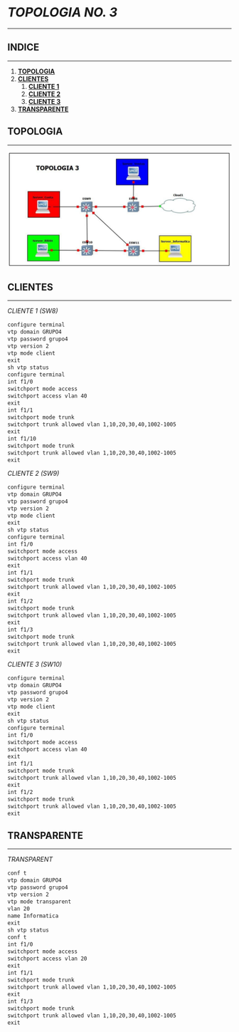 # ***TOPOLOGIA NO. 3***
-----------------------------------------
## **INDICE**
-----------------------------------------
1. [**TOPOLOGIA**](#topo)
2. [**CLIENTES**](#cls)
   1. [**CLIENTE 1**](#cl1)
   2. [**CLIENTE 2**](#cl2)
   3. [**CLIENTE 3**](#cl3)
3. [**TRANSPARENTE**](#trs)


<div id = "topo">

## **TOPOLOGIA**
-----------------------------------------
![This is a alt text.](../pictures/topologia3.png "Topologia completa")

<div id="cls">

## **CLIENTES**
-----------------------------------------

<div id="cl1">

*CLIENTE 1 (SW8)*

```shell
configure terminal
vtp domain GRUPO4
vtp password grupo4
vtp version 2
vtp mode client
exit
sh vtp status
configure terminal
int f1/0
switchport mode access
switchport access vlan 40
exit
int f1/1
switchport mode trunk
switchport trunk allowed vlan 1,10,20,30,40,1002-1005
exit
int f1/10
switchport mode trunk
switchport trunk allowed vlan 1,10,20,30,40,1002-1005
exit
```

<div id="cl2">

*CLIENTE 2 (SW9)*

```shell
configure terminal
vtp domain GRUPO4
vtp password grupo4
vtp version 2
vtp mode client
exit
sh vtp status
configure terminal
int f1/0
switchport mode access
switchport access vlan 40
exit
int f1/1
switchport mode trunk
switchport trunk allowed vlan 1,10,20,30,40,1002-1005
exit
int f1/2
switchport mode trunk
switchport trunk allowed vlan 1,10,20,30,40,1002-1005
exit
int f1/3
switchport mode trunk
switchport trunk allowed vlan 1,10,20,30,40,1002-1005
exit
```

<div id="cl3">

*CLIENTE 3 (SW10)*

```shell
configure terminal
vtp domain GRUPO4
vtp password grupo4
vtp version 2
vtp mode client
exit
sh vtp status
configure terminal
int f1/0
switchport mode access
switchport access vlan 40
exit
int f1/1
switchport mode trunk
switchport trunk allowed vlan 1,10,20,30,40,1002-1005
exit
int f1/2
switchport mode trunk
switchport trunk allowed vlan 1,10,20,30,40,1002-1005
exit
```

<div id="trs">

## **TRANSPARENTE**
-----------------------------------------

*TRANSPARENT*

```shell
conf t
vtp domain GRUPO4
vtp password grupo4
vtp version 2
vtp mode transparent
vlan 20
name Informatica
exit
sh vtp status
conf t
int f1/0
switchport mode access
switchport access vlan 20
exit
int f1/1
switchport mode trunk
switchport trunk allowed vlan 1,10,20,30,40,1002-1005
exit
int f1/3
switchport mode trunk
switchport trunk allowed vlan 1,10,20,30,40,1002-1005
exit
```
